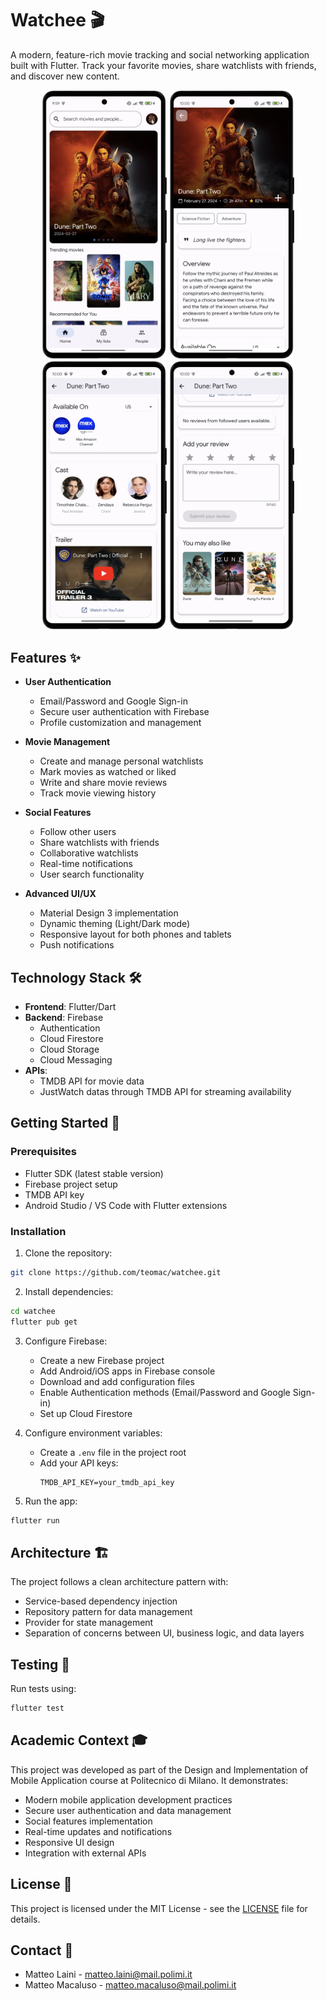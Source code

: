# Watchee 🎬

A modern, feature-rich movie tracking and social networking application built with Flutter. Track your favorite movies, share watchlists with friends, and discover new content.

<p align="center">
  <img src="deliverables/home_screen.png" alt="test" width="200"/>
  <img src="deliverables/movie_detail1.png" alt="test" width="200"/>
  <img src="deliverables/movie_detail2.png" alt="test" width="200"/>
  <img src="deliverables/movie_detail3.png" alt="test" width="200"/>
</p>

## Features ✨

- **User Authentication**
  - Email/Password and Google Sign-in
  - Secure user authentication with Firebase
  - Profile customization and management

- **Movie Management**
  - Create and manage personal watchlists
  - Mark movies as watched or liked
  - Write and share movie reviews
  - Track movie viewing history

- **Social Features**
  - Follow other users
  - Share watchlists with friends
  - Collaborative watchlists
  - Real-time notifications
  - User search functionality

- **Advanced UI/UX**
  - Material Design 3 implementation
  - Dynamic theming (Light/Dark mode)
  - Responsive layout for both phones and tablets
  - Push notifications

## Technology Stack 🛠️

- **Frontend**: Flutter/Dart
- **Backend**: Firebase
  - Authentication
  - Cloud Firestore
  - Cloud Storage
  - Cloud Messaging
- **APIs**:
  - TMDB API for movie data
  - JustWatch datas through TMDB API for streaming availability

## Getting Started 🚀

### Prerequisites

- Flutter SDK (latest stable version)
- Firebase project setup
- TMDB API key
- Android Studio / VS Code with Flutter extensions

### Installation

1. Clone the repository:
```bash
git clone https://github.com/teomac/watchee.git
```

2. Install dependencies:
```bash
cd watchee
flutter pub get
```

3. Configure Firebase:
   - Create a new Firebase project
   - Add Android/iOS apps in Firebase console
   - Download and add configuration files
   - Enable Authentication methods (Email/Password and Google Sign-in)
   - Set up Cloud Firestore

4. Configure environment variables:
   - Create a `.env` file in the project root
   - Add your API keys:
     ```
     TMDB_API_KEY=your_tmdb_api_key
     ```

5. Run the app:
```bash
flutter run
```

## Architecture 🏗️

The project follows a clean architecture pattern with:
- Service-based dependency injection
- Repository pattern for data management
- Provider for state management
- Separation of concerns between UI, business logic, and data layers

## Testing 🧪

Run tests using:
```bash
flutter test
```

## Academic Context 🎓

This project was developed as part of the Design and Implementation of Mobile Application course at Politecnico di Milano. It demonstrates:
- Modern mobile application development practices
- Secure user authentication and data management
- Social features implementation
- Real-time updates and notifications
- Responsive UI design
- Integration with external APIs

## License 📄

This project is licensed under the MIT License - see the [LICENSE](LICENSE) file for details.

## Contact 📧

- Matteo Laini - matteo.laini@mail.polimi.it
- Matteo Macaluso - matteo.macaluso@mail.polimi.it
